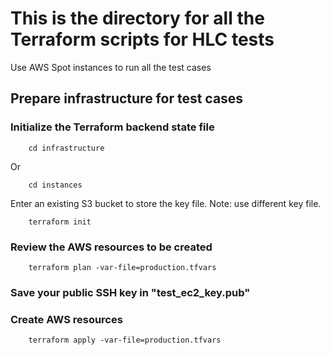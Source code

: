 # This is the directory for all the Terraform scripts for HLC tests

Use AWS Spot instances to run all the test cases

## Prepare infrastructure for test cases

### Initialize the Terraform backend state file

```
	cd infrastructure
```

Or

```
	cd instances
```

Enter an existing S3 bucket to store the key file. Note: use different key file.

```
	terraform init
```

### Review the AWS resources to be created

```
	terraform plan -var-file=production.tfvars
```

### Save your public SSH key in "test_ec2_key.pub"

### Create AWS resources

```
	terraform apply -var-file=production.tfvars
```
